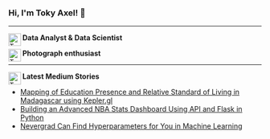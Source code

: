 ### Hi, I'm Toky Axel! 👋
----

**Data Analyst & Data Scientist** <a href="https://www.linkedin.com/in/toky-axel/">
  <img align="left" alt="Toky Axel's LinkedIn" width="25px" src="https://simpleicons.now.sh/linkedin/495f7e" />
</a>


**Photograph enthusiast** <a href="https://www.pexels.com/@toky-axel-301058/">
  <img align="left" alt="Toky Axel's Medium" width="25px" src="https://simpleicons.now.sh/pexels/495f7e" />
</a>

----

**Latest Medium Stories** <a href="https://medium.com/@toky-axel">
  <img align="left" alt="Toky Axel's Medium" width="25px" src="https://simpleicons.now.sh/medium/495f7e" />
</a>
- [Mapping of Education Presence and Relative Standard of Living in Madagascar using Kepler.gl](https://medium.com/@toky-axel/mapping-of-education-presence-and-relative-standard-of-living-in-madagascar-using-kepler-gl-43d75ba0a19b)
- [Building an Advanced NBA Stats Dashboard Using API and Flask in Python](https://medium.com/@toky-axel/building-an-interactive-basketball-stats-dashboard-using-api-and-jupyter-notebook-in-python-3b2c2c191ec9)
- [Nevergrad Can Find Hyperparameters for You in Machine Learning](https://medium.com/@toky-axel/nevergrad-can-find-hyperparameters-for-you-in-machine-learning-3342216f9731)
